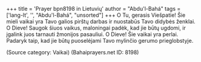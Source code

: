 +++
title = 'Prayer bpn8198 in Lietuvių'
author = "Abdu'l-Bahá"
tags = ['lang-lt', '', "Abdu'l-Bahá", "unsorted"]
+++
O Tu, gerasis Viešpatie! Šie mieli vaikai yra Tavo galios pirštų darbas ir nuostabūs Tavo didybės ženklai. O Dieve! Saugok šiuos vaikus, maloningai padėk, kad jie būtų ugdomi, ir įgalink juos tarnauti žmonijos pasauliui. O Dieve! Šie vaikai yra perlai. Padaryk taip, kad jie būtų puoselėjami Tavo mylinčio gerumo prieglobstyje.

(Source category: Vaikai)
(Bahaiprayers.net ID: 8198)
